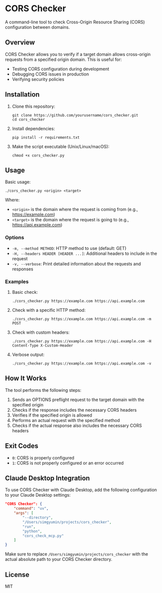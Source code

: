 # CORS Checker

A command-line tool to check Cross-Origin Resource Sharing (CORS) configuration between domains.

## Overview

CORS Checker allows you to verify if a target domain allows cross-origin requests from a specified origin domain. This is useful for:

- Testing CORS configuration during development
- Debugging CORS issues in production
- Verifying security policies

## Installation

1. Clone this repository:
   ```
   git clone https://github.com/yourusername/cors_checker.git
   cd cors_checker
   ```

2. Install dependencies:
   ```
   pip install -r requirements.txt
   ```

3. Make the script executable (Unix/Linux/macOS):
   ```
   chmod +x cors_checker.py
   ```

## Usage

Basic usage:
```
./cors_checker.py <origin> <target>
```

Where:
- `<origin>` is the domain where the request is coming from (e.g., https://example.com)
- `<target>` is the domain where the request is going to (e.g., https://api.example.com)

### Options

- `-m, --method METHOD`: HTTP method to use (default: GET)
- `-H, --headers HEADER [HEADER ...]`: Additional headers to include in the request
- `-v, --verbose`: Print detailed information about the requests and responses

### Examples

1. Basic check:
   ```
   ./cors_checker.py https://example.com https://api.example.com
   ```

2. Check with a specific HTTP method:
   ```
   ./cors_checker.py https://example.com https://api.example.com -m POST
   ```

3. Check with custom headers:
   ```
   ./cors_checker.py https://example.com https://api.example.com -H Content-Type X-Custom-Header
   ```

4. Verbose output:
   ```
   ./cors_checker.py https://example.com https://api.example.com -v
   ```

## How It Works

The tool performs the following steps:

1. Sends an OPTIONS preflight request to the target domain with the specified origin
2. Checks if the response includes the necessary CORS headers
3. Verifies if the specified origin is allowed
4. Performs an actual request with the specified method
5. Checks if the actual response also includes the necessary CORS headers

## Exit Codes

- `0`: CORS is properly configured
- `1`: CORS is not properly configured or an error occurred

## Claude Desktop Integration

To use CORS Checker with Claude Desktop, add the following configuration to your Claude Desktop settings:

```json
"CORS Checker": {
    "command": "uv",
    "args": [
        "--directory",
        "/Users/simgyumin/projects/cors_checker",
        "run",
        "python",
        "cors_check_mcp.py"
    ]
}
```

Make sure to replace `/Users/simgyumin/projects/cors_checker` with the actual absolute path to your CORS Checker directory.

## License

MIT
